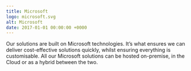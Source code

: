 ```yaml
---
title: Microsoft
logo: microsoft.svg
alt: Microsoft
date: 2017-01-01 00:00:00 +0000
---
```


Our solutions are built on Microsoft technologies. It’s what ensures we can deliver cost-effective solutions quickly, whilst ensuring everything is customisable. All our Microsoft solutions can be hosted on-premise, in the Cloud or as a hybrid between the two.